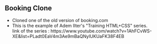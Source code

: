 ## Booking Clone

<ul>
<li>Cloned one of the old version of booking.com</li>
<li>This is the example of Adem Ilter's "Training HTML+CSS" series. <br> 
link of the series : https://www.youtube.com/watch?v=1AhFCvWS-XE&list=PLadt0EaV4m3Ae9mBaQNylUKUaFK38F4EB </li>
</ul>
